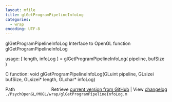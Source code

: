 ```yaml
---
layout: mfile
title: glGetProgramPipelineInfoLog
categories:
  - wrap
encoding: UTF-8
---
```


glGetProgramPipelineInfoLog  Interface to OpenGL function glGetProgramPipelineInfoLog

usage:  [ length, infoLog ] = glGetProgramPipelineInfoLog( pipeline, bufSize )

C function:  void glGetProgramPipelineInfoLog(GLuint pipeline, GLsizei bufSize, GLsizei\* length, GLchar\* infoLog)


<div class="code_header" style="text-align:right;">
  <span style="float:left;">Path&nbsp;&nbsp;</span> <span class="counter">Retrieve <a href=
  "https://raw.github.com/Psychtoolbox-3/Psychtoolbox-3/beta/./PsychOpenGL/MOGL/wrap/glGetProgramPipelineInfoLog.m">current version from GitHub</a> | View <a href=
  "https://github.com/Psychtoolbox-3/Psychtoolbox-3/commits/beta/./PsychOpenGL/MOGL/wrap/glGetProgramPipelineInfoLog.m">changelog</a></span>
</div>
<div class="code">
  <code>./PsychOpenGL/MOGL/wrap/glGetProgramPipelineInfoLog.m</code>
</div>
